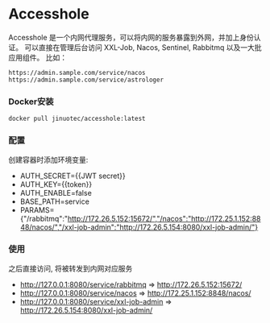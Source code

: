 # Accesshole
Accesshole 是一个内网代理服务，可以将内网的服务暴露到外网，并加上身份认证。
可以直接在管理后台访问 XXL-Job, Nacos, Sentinel, Rabbitmq 以及一大批应用组件。
比如：
```
https://admin.sample.com/service/nacos
https://admin.sample.com/service/astrologer
```

### Docker安装
```
docker pull jinuotec/accesshole:latest
```

### 配置

创建容器时添加环境变量:  
* AUTH_SECRET={{JWT secret}}
* AUTH_KEY={{token}}
* AUTH_ENABLE=false
* BASE_PATH=service
* PARAMS={"/rabbitmq":"http://172.26.5.152:15672/","/nacos":"http://172.25.1.152:8848/nacos/","/xxl-job-admin":"http://172.26.5.154:8080/xxl-job-admin/"}


### 使用

之后直接访问, 将被转发到内网对应服务
+ http://127.0.0.1:8080/service/rabbitmq  =>  http://172.26.5.152:15672/
+ http://127.0.0.1:8080/service/nacos  =>  http://172.25.1.152:8848/nacos/
+ http://127.0.0.1:8080/service/xxl-job-admin  =>  http://172.26.5.154:8080/xxl-job-admin/
